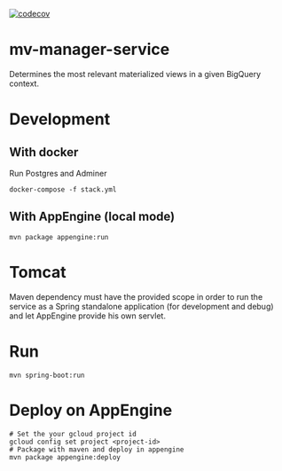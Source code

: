 [![codecov](https://codecov.io/gh/alwaysmartio/optimizer/branch/master/graph/badge.svg?token=QM96UTQZNZ)](https://codecov.io/gh/alwaysmartio/optimizer)

# mv-manager-service

Determines the most relevant materialized views in a given BigQuery context.

# Development

## With docker

Run Postgres and Adminer

```shell script
docker-compose -f stack.yml
```

## With AppEngine (local mode)

```shell script
mvn package appengine:run
```

# Tomcat

Maven dependency must have the provided scope in order to run the service as a Spring standalone
application (for development and debug) and let AppEngine provide his own servlet.

# Run
```shell script
mvn spring-boot:run
```
# Deploy on AppEngine

```shell script
# Set the your gcloud project id
gcloud config set project <project-id>
# Package with maven and deploy in appengine
mvn package appengine:deploy
```

